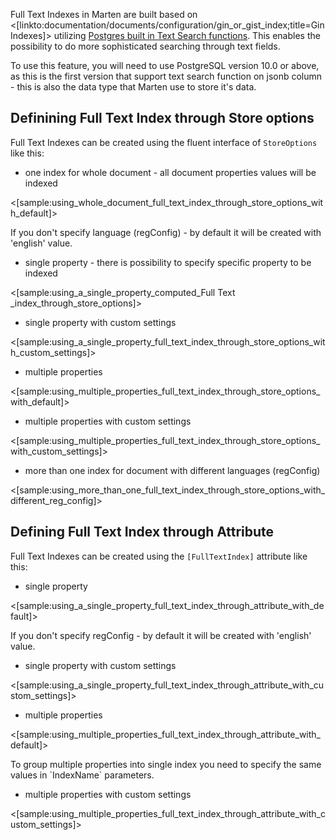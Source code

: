 <!--title:Full Text Indexes-->

Full Text Indexes in Marten are built based on <[linkto:documentation/documents/configuration/gin_or_gist_index;title=Gin Indexes]> utilizing [Postgres built in Text Search functions](https://www.postgresql.org/docs/10/textsearch-controls.html). This enables the possibility to do more sophisticated searching through text fields.

<div class="alert alert-warning">
To use this feature, you will need to use PostgreSQL version 10.0 or above, as this is the first version that support text search function on jsonb column - this is also the data type that Marten use to store it's data.
</div>

## Definining Full Text Index through Store options

Full Text Indexes can be created using the fluent interface of `StoreOptions` like this: 


* one index for whole document - all document properties values will be indexed

<[sample:using_whole_document_full_text_index_through_store_options_with_default]>

<div class="alert alert-info">
If you don't specify language (regConfig) - by default it will be created with 'english' value.
</div>

* single property - there is possibility to specify specific property to be indexed

<[sample:using_a_single_property_computed_Full Text _index_through_store_options]>

* single property with custom settings

<[sample:using_a_single_property_full_text_index_through_store_options_with_custom_settings]>

* multiple properties

<[sample:using_multiple_properties_full_text_index_through_store_options_with_default]>

* multiple properties with custom settings

<[sample:using_multiple_properties_full_text_index_through_store_options_with_custom_settings]>

* more than one index for document with different languages (regConfig)

<[sample:using_more_than_one_full_text_index_through_store_options_with_different_reg_config]>

## Defining Full Text  Index through Attribute

Full Text  Indexes can be created using the `[FullTextIndex]` attribute like this: 

* single property

<[sample:using_a_single_property_full_text_index_through_attribute_with_default]>

<div class="alert alert-info">
If you don't specify regConfig - by default it will be created with 'english' value.
</div>

* single property with custom settings

<[sample:using_a_single_property_full_text_index_through_attribute_with_custom_settings]>

* multiple properties

<[sample:using_multiple_properties_full_text_index_through_attribute_with_default]>

<div class="alert alert-info">
To group multiple properties into single index you need to specify the same values in `IndexName` parameters.
</div>

* multiple properties with custom settings

<[sample:using_multiple_properties_full_text_index_through_attribute_with_custom_settings]>
